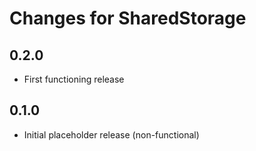 # Changes for SharedStorage

## 0.2.0

- First functioning release

## 0.1.0

- Initial placeholder release (non-functional)
